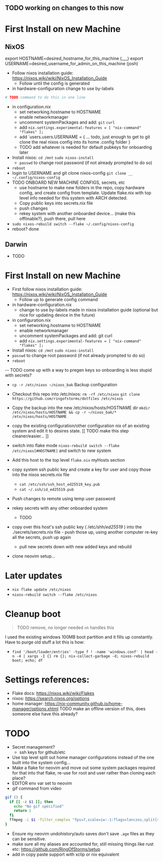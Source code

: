 ## TODO working on changes to this now

# First Install on new Machine

## NixOS
export HOSTNAME=desired_hostname_for_this_machine (___)
export USERNAME=desired_username_for_admin_on_this_machine (josh)
- Follow nixos installation guide: https://nixos.wiki/wiki/NixOS_Installation_Guide
    - Follow until the config is generated
- in hardware-configuration change to use by-labels
```sh
# TODO command to do this in one line
```
- in configuration.nix
    - set networking.hostname to HOSTNAME
    - enable networkmanager
    - uncomment systemPackages and add: `git` `curl`
    - add `nix.settings.experimental-features = [ "nix-command" "flakes" ];`
    - add `users.users.USERNAME = { ... todo, just enough to get to git clone the real nixos config into its home .config folder }
    - TODO add whatever is needed for default pubkeys for onboarding later
- Install nixos: `cd /mnt` `sudo nixos-install`
    - `passwd` to change root password (if not already prompted to do so)
- `reboot`
- login to USERNAME and git clone nixos-config `git clone __ ~/.config/nixos-config`
- TODO ONBOARD NEW MACHINE CONFIGS, secrets, etc
    - use hostname to make new folders in the repo, copy hardware config, and create config from template. Update flake.nix with top level info needed for this system with ARCH detected.
    - Copy public keys into secrets.nix file
    - push changes
    - rekey system with another onboarded device... (make this offlinable?), push there, pull here
- `sudo nixos-rebuild switch --flake ~/.config/nixos-config`
- reboot? done



## Darwin
- TODO

###
###


# First Install on new Machine

- First follow nixos installation guide: https://nixos.wiki/wiki/NixOS_Installation_Guide
    - Follow up to generate config command
- in hardware-configuration.nix
    - change to use by-labels made in nixos installation guide (optional but nice for updating device in the future)
- in configuration.nix
    - set networking.hostname to HOSTNAME
    - enable networkmanager
    - uncomment systemPackages and add: git curl
    - add `nix.settings.experimental-features = [ "nix-command" "flakes" ];`
- Install nixos: `cd /mnt` `sudo nixos-install`
- `passwd` to change root password (if not already prompted to do so)
- `reboot`

-- TODO come up with a way to pregen keys so onboarding is less stupid with secrets?

- `cp -r /etc/nixos ~/nixos_bak` Backup configuration
- Checkout this repo into /etc/nixos: `rm -rf /etc/nixos` `git clone https://github.com/ringofstorms/dotfiles /etc/nixos`
- Copy the backup into the new /etc/nixos/hosts/HOSTNAME dir `mkdir /etc/nixos/hosts/HOSTNAME && cp -r ~/nixos_bak/* /etx/nixos/hosts/HOSTNAME`
- copy the existing configuration/other configuration nix of an existing system and edit it to desires state. [[ TODO make this step cleaner/easier... ]]
- switch into flake mode `nixos-rebuild switch --flake /etc/nixos[#HOSTNAME]` and switch to new system
- Add this host to the top level `flake.nix` myHosts section
- copy system ssh public key and create a key for user and copy those into the nixos secrets.nix file
    - `cat /etc/ssh/ssh_host_ed25519_key.pub`
    - `cat ~/.ssh/id_ed25519.pub`
- Push changes to remote using temp user password
- rekey secrets with any other onboarded system
    - TODO
- copy over this host's ssh public key ( /etc/shh/*ed25519* ) into the ./secrets/secrets.nix file - push those up, using another computer re-key all the secrets, push up again
  - pull new secrets down with new added keys and rebuild

- clone neovim setup...

# Later updates

- `nix flake update /etc/nixos`
- `nixos-rebuild switch --flake /etc/nixos`

# Cleanup boot

> TODO remove, no longer needed `nh` handles this

I used the existing windows 100MB boot partition and it fills up constantly. Have to purge old stuff a lot this is how:

- `find '/boot/loader/entries' -type f ! -name 'windows.conf' | head -n -4 | xargs -I {} rm {}; nix-collect-garbage -d; nixos-rebuild boot; echo; df`

# Settings references:

- Flake docs: https://nixos.wiki/wiki/Flakes
- nixos: https://search.nixos.org/options
- home manager: https://nix-community.github.io/home-manager/options.xhtml
  TODO make an offline version of this, does someone else have this already?

# TODO

- Secret management?
  - ssh keys for github/etc
- Use top level split out home manager configurations instead of the one built into the system config...
- Make a flake for neovim and move out some system packages required for that into that flake, re-use for root and user rather than cloning each place?
- EDITOR env var set to neovim
- gif command from video

```sh
gif () {
  if [[ -z $1 ]]; then
    echo "No gif specified"
    return 1
  fi
  ffmpeg -i $1 -filter_complex "fps=7,scale=iw:-1:flags=lanczos,split[s0][s1];[s0]palettegen=max_colors=32[p];[s1][p]paletteuse=dither=bayer" $1".gif"
}
```

- Ensure my neovim undohistory/auto saves don't save `.age` files as they can be sensitive.
- make sure all my aliases are accounted for, still missing things like rust etc: https://github.com/RingOfStorms/setup
- add in copy paste support with xclip or nix equivalent
